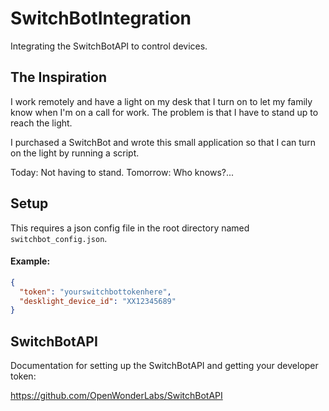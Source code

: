 # SwitchBotIntegration
Integrating the SwitchBotAPI to control devices.

## The Inspiration

I work remotely and have a light on my desk that I turn on to let my family know when I'm on a call for work.  The problem is that I have to stand up to reach the light.

I purchased a SwitchBot and wrote this small application so that I can turn on the light by running a script.

Today: Not having to stand.  Tomorrow: Who knows?...

## Setup

This requires a json config file in the root directory named `switchbot_config.json`.

#### Example:

```json
{
  "token": "yourswitchbottokenhere",
  "desklight_device_id": "XX12345689"
}
```

## SwitchBotAPI

Documentation for setting up the SwitchBotAPI and getting your developer token:

https://github.com/OpenWonderLabs/SwitchBotAPI
